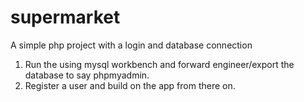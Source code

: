 # supermarket
A simple php project with a login and database connection

1. Run the  using mysql workbench and forward engineer/export the database to say phpmyadmin.
2. Register a user and build on the app from there on.
